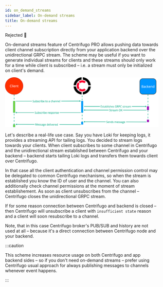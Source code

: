 ```yaml
---
id: on_demand_streams
sidebar_label: On-demand streams
title: On-demand streams
---
```


Rejected 🚫

On-demand streams feature of Centrifugo PRO allows pushing data towards client channel subscription directly from your application backend over the unidirectional GRPC stream. The scheme may be useful if you want to generate individual streams for clients and these streams should only work for a time while client is subscribed – i.e. a stream must only be initialized on client's demand.

![](/img/proxy_streams.png)

Let's describe a real-life use case. Say you have Loki for keeping logs, it provides a streaming API for tailing logs. You decided to stream logs towards your clients. When client subscribes to some channel in Centrifugo and the unidirectional stream established between Centrifugo and your backend – backend starts tailing Loki logs and transfers them towards client over Centrifugo.

In that case all the client authentication and channel permission control may be delegated to common Centrifugo mechanisms, so when the stream is established you know the ID of user and the channel. You can also additionally check channel permissions at the moment of stream establishement. As soon as client unsubscribes from the channel – Centrifugo closes the unidirectional GRPC stream.

If for some reason connection between Centrifugo and backend is closed – then Centrifugo will unsubscribe a client with `insufficient state` reason and a client will soon resubscribe to a channel.

Note, that in this case Centrifugo broker's PUB/SUB and history are not used at all – because it's a direct connection between Centrifugo node and your backend.

:::caution

This scheme increases resource usage on both Centrifugo and app backend sides  – so if you don't need on-demand streams – prefer using Centrifugo usual approach for always publishing messages to channels whenever event happens.

:::
